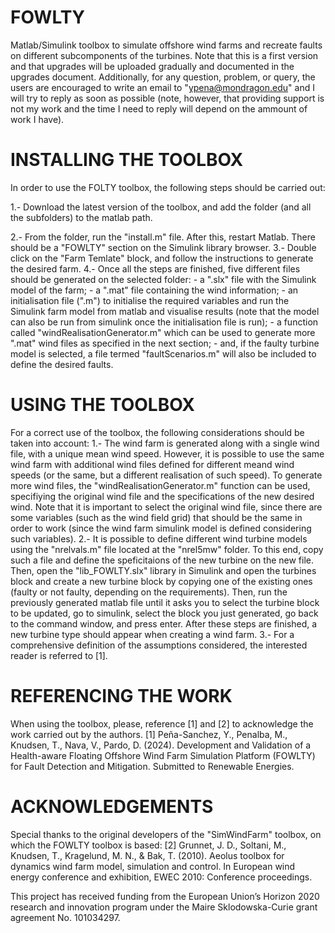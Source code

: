 # FOWLTY
Matlab/Simulink toolbox to simulate offshore wind farms and recreate faults on different subcomponents of the turbines. Note that this is a first version and that upgrades will be uploaded gradually and documented in the upgrades document. Additionally, for any question, problem, or query, the users are encouraged to write an email to "ypena@mondragon.edu" and I will try to reply as soon as possible (note, however, that providing support is not my work and the time I need to reply will depend on the ammount of work I have).

# INSTALLING THE TOOLBOX
In order to use the FOLTY toolbox, the following steps should be carried out:

1.- Download the latest version of the toolbox, and add the folder (and all the subfolders) to the matlab path.

2.- From the folder, run the "install.m" file. After this, restart Matlab. There should be a "FOWLTY" section on the Simulink library browser.
3.- Double click on the "Farm Temlate" block, and follow the instructions to generate the desired farm.
4.- Once all the steps are finished, five different files should be generated on the selected folder:
      - a ".slx" file with the Simulink model of the farm;
      - a ".mat" file containing the wind information;
      - an initialisation file (".m") to initialise the required variables and run the Simulink farm model from matlab and visualise results (note that the model can also be run from simulink once the initialisation file is run);
      - a function called "windRealisationGenerator.m" which can be used to generate more ".mat" wind files as specified in the next section;
      - and, if the faulty turbine model is selected, a file termed "faultScenarios.m" will also be included to define the desired faults.

# USING THE TOOLBOX
For a correct use of the toolbox, the following considerations should be taken into account:
1.- The wind farm is generated along with a single wind file, with a unique mean wind speed. However, it is possible to use the same wind farm with additional wind files defined for different meand wind speeds (or the same, but a different realisation of such speed). To generate more wind files, the "windRealisationGenerator.m" function can be used, specifiying the original wind file and the specifications of the new desired wind. Note that it is important to select the original wind file, since there are some variables (such as the wind field grid) that should be the same in order to work (since the wind farm simulink model is defined considering such variables).
2.- It is possible to define different wind turbine models using the "nrelvals.m" file located at the "nrel5mw" folder. To this end, copy such a file and define the speficitaions of the new turbine on the new file. Then, open the "lib_FOWLTY.slx" library in Simulink and open the turbines block and create a new turbine block by copying one of the existing ones (faulty or not faulty, depending on the requirements). Then, run the previously generated matlab file until it asks you to select the turbine block to be updated, go to simulink, select the block you just generated, go back to the command window, and press enter. After these steps are finished, a new turbine type should appear when creating a wind farm.
3.- For a comprehensive definition of the assumptions considered, the interested reader is referred to [1].

# REFERENCING THE WORK
When using the toolbox, please, reference [1] and [2] to acknowledge the work carried out by the authors.
[1] Peña-Sanchez, Y., Penalba, M., Knudsen, T., Nava, V., Pardo, D. (2024). Development and Validation of a Health-aware Floating Offshore Wind Farm Simulation Platform (FOWLTY) for Fault Detection and Mitigation. Submitted to Renewable Energies.

# ACKNOWLEDGEMENTS
Special thanks to the original developers of the "SimWindFarm" toolbox, on which the FOWLTY toolbox is based:
[2] Grunnet, J. D., Soltani, M., Knudsen, T., Kragelund, M. N., & Bak, T. (2010). Aeolus toolbox for dynamics wind farm model, simulation and control. In European wind energy conference and exhibition, EWEC 2010: Conference proceedings.

This project has received funding from the European Union’s Horizon 2020 research and innovation program under the Maire Sklodowska-Curie grant agreement No. 101034297.
